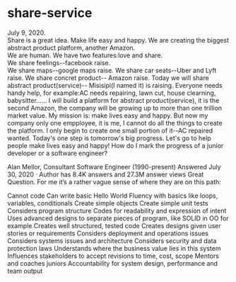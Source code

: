 # share-service
July 9, 2020. <br />
Share is a great idea. Make life easy and happy. We are creating the biggest abstract product platform,  another Amazon.<br />
We are human. We have two features:love and share.<br />
We share feelings--facebook raise.<br />
We share maps--google maps raise. 
We share car seats--Uber and Lyft raise. 
We share concret product-- Amazon raise. 
Today we will share abstract product(service)-- Misisipi(I named it) is raising. 
Everyone needs handy help, for example:AC needs repairing, lawn cut, house clearning, babysitter...... 
I will build a platform for abstract product(service), it is the second Amazon, the company will be growing up to more than one trillion market value.
My mission is: make lives easy and happy.
But now my company only one empployee, it is me, I cannot do all the things to create the platform. 
I only begin to create one small portion of it--AC repaired wanted.
Today's one step is tomorrow's big progress. 
Let's go to help people make lives easy and happy!
How do I mark the progress of a junior developer or a software engineer?

Alan Mellor, Consultant Software Engineer (1990-present)
Answered July 30, 2020 · Author has 8.4K answers and 27.3M answer views
Great Question. For me it’s a rather vague sense of where they are on this path:

Cannot code
Can write basic Hello World
Fluency with basics like loops, variables, conditionals
Create simple objects
Create simple unit tests
Considers program structure
Codes for readability and expression of intent
Uses advanced designs to separate pieces of program, like SOLID in OO for example
Creates well structured, tested code
Creates designs given user stories or requirements
Considers deployment and operations issues
Considers systems issues and architecture
Considers security and data protection laws
Understands where the business value lies in this system
Influences stakeholders to accept revisions to time, cost, scope
Mentors and coaches juniors
Accountability for system design, performance and team output
